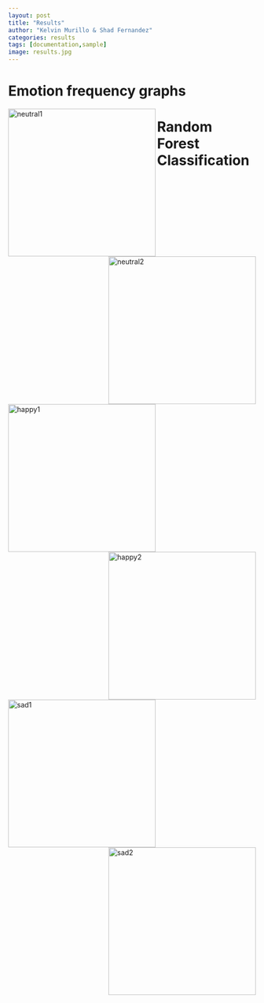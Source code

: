 ```yaml
---
layout: post
title: "Results"
author: "Kelvin Murillo & Shad Fernandez"
categories: results
tags: [documentation,sample]
image: results.jpg
---
```


# Emotion frequency graphs

<img src="{{ site.github.url }}/assets/img/neutral1.jpg" alt="neutral1" style="width:300px;height:300px;" align="left">
<img src="{{ site.github.url }}/assets/img/neutral2.jpg" alt="neutral2" style="width:300px;height:300px;" align="right">

<img src="{{ site.github.url }}/assets/img/happy1.jpg" alt="happy1" style="width:300px;height:300px;" align="left">
<img src="{{ site.github.url }}/assets/img/happy2.jpg" alt="happy2" style="width:300px;height:300px;" align="right">

<img src="{{ site.github.url }}/assets/img/sad1.jpg" alt="sad1" style="width:300px;height:300px;" align="left">
<img src="{{ site.github.url }}/assets/img/sad2.jpg" alt="sad2" style="width:300px;height:300px;" align="right">

# Random Forest Classification
